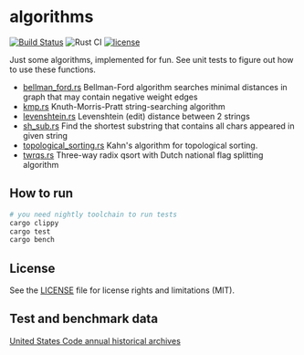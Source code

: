 # algorithms

[![Build Status](https://travis-ci.org/crypto-universe/algorithms.svg?branch=master)](https://travis-ci.org/crypto-universe/algorithms)
![Rust CI](https://github.com/crypto-universe/algorithms/workflows/Rust/badge.svg?branch=master)
[![license](https://img.shields.io/github/license/mashape/apistatus.svg?maxAge=2592000)](https://mit-license.org/)

Just some algorithms, implemented for fun. See unit tests to figure out how to use these functions.

- [bellman_ford.rs](../master/src/bellman_ford.rs) Bellman-Ford algorithm searches minimal distances in graph that may contain negative weight edges
- [kmp.rs](../master/src/kmp.rs) Knuth-Morris-Pratt string-searching algorithm
- [levenshtein.rs](../master/src/levenshtein.rs) Levenshtein (edit) distance between 2 strings
- [sh_sub.rs](../master/src/sh_sub.rs) Find the shortest substring that contains all chars appeared in given string
- [topological_sorting.rs](../master/src/topological_sorting.rs) Kahn's algorithm for topological sorting.
- [twrqs.rs](../master/src/twrqs.rs) Three-way radix qsort with Dutch national flag splitting algorithm

## How to run

```bash
# you need nightly toolchain to run tests
cargo clippy
cargo test
cargo bench
```

## License

See the [LICENSE](LICENSE.txt) file for license rights and limitations (MIT).

## Test and benchmark data

[United States Code annual historical archives](https://uscode.house.gov/download/annualhistoricalarchives/downloadxhtml.shtml)
